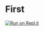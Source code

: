 # First
[![Run on Repl.it](https://repl.it/badge/github/ricoplatzo/First)](https://repl.it/github/ricoplatzo/First)